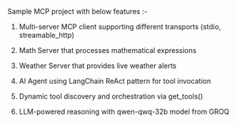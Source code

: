 Sample MCP project with below features :-
1. Multi-server MCP client supporting different transports (stdio, streamable_http)

2. Math Server that processes mathematical expressions

3. Weather Server that provides live weather alerts

4. AI Agent using LangChain ReAct pattern for tool invocation

5. Dynamic tool discovery and orchestration via get_tools()

6. LLM-powered reasoning with qwen-qwq-32b model from GROQ
